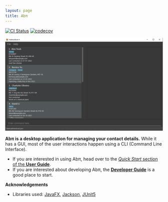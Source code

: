 ```yaml
---
layout: page
title: Abπ
---
```


[![CI Status](https://github.com/se-edu/addressbook-level3/workflows/Java%20CI/badge.svg)](https://github.com/AY2122S2-CS2103T-T17-4/tp/actions)
[![codecov](https://codecov.io/gh/AY2122S2-CS2103T-T17-4/tp/branch/master/graph/badge.svg?token=C3O19DLUN8)](https://codecov.io/gh/AY2122S2-CS2103T-T17-4/tp)

![Ui](images/ug/Ui.png)

**Abπ is a desktop application for managing your contact details.** While it has a GUI, most of the user interactions happen using a CLI (Command Line Interface).

* If you are interested in using Abπ, head over to the [_Quick Start_ section of the **User Guide**](UserGuide.html#quick-start).
* If you are interested about developing Abπ, the [**Developer Guide**](DeveloperGuide.html) is a good place to start.


**Acknowledgements**

* Libraries used: [JavaFX](https://openjfx.io/), [Jackson](https://github.com/FasterXML/jackson), [JUnit5](https://github.com/junit-team/junit5)
